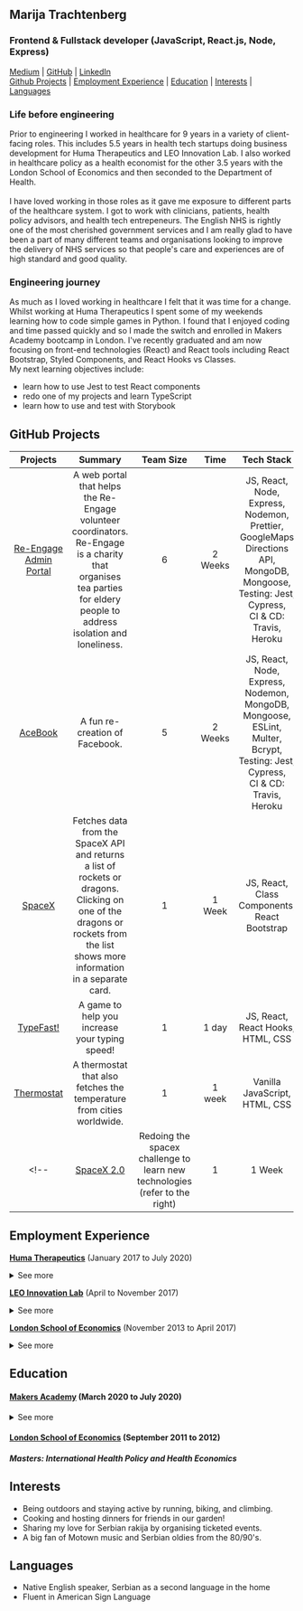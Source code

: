 ## Marija Trachtenberg
### Frontend & Fullstack developer (JavaScript, React.js, Node, Express)  

[Medium](https://medium.com/swlh/the-how-to-set-up-ci-cd-for-your-project-using-travis-ci-heroku-mongodb-fa305c10581a) | [GitHub](https://github.com/Tracht) | [LinkedIn](https://www.linkedin.com/in/marijatrachtenberg)
<br> [Github Projects](#chapter-1) | [Employment Experience](#chapter-2) | [Education](#chapter-3) | [Interests](#chapter-4) | [Languages](#chapter-5) 

 
### Life before engineering

Prior to engineering I worked in healthcare for 9 years in a variety of client-facing roles. This includes 5.5 years in health tech startups doing business development for Huma Therapeutics and LEO Innovation Lab. I also worked in healthcare policy as a health economist for the other 3.5 years with the London School of Economics and then seconded to the Department of Health. <br> <br>
I have loved working in those roles as it gave me exposure to different parts of the healthcare system. I got to work with clinicians, patients, health policy advisors, and health tech entrepeneurs. The English NHS is rightly one of the most cherished government services and I am really glad to have been a part of many different teams and organisations looking to improve the delivery of NHS services so that people's care and experiences are of high standard and good quality. 
  
### Engineering journey

As much as I loved working in healthcare I felt that it was time for a change. Whilst working at Huma Therapeutics I spent some of my weekends learning how to code simple games in Python. I found that I enjoyed coding and time passed quickly and so I made the switch and enrolled in Makers Academy bootcamp in London. I've recently graduated and am now focusing on front-end technologies (React) and React tools including React Bootstrap, Styled Components, and React Hooks vs Classes. <br>
My next learning objectives include:
- learn how to use Jest to test React components
- redo one of my projects and learn TypeScript
- learn how to use and test with Storybook
 
## GitHub Projects <a name="chapter-1"></a>

|Projects|Summary|Team Size|Time|Tech Stack|Highlights|
|:-:|:-:|:-:|:-:|:-:|:-:|
|[Re-Engage Admin Portal](https://github.com/Tracht/Re-Engage)|A web portal that helps the Re-Engage volunteer coordinators. Re-Engage is a charity that organises tea parties for eldery people to address isolation and loneliness.|6|2 Weeks|JS, React, Node, Express, Nodemon, Prettier, GoogleMaps Directions API, MongoDB, Mongoose, <br> Testing: Jest, Cypress, <br> CI & CD: Travis, Heroku| Improving my knowledge of server side rendering and implementing CI & CD properly |
|[AceBook](https://github.com/Tracht/AceBook)|A fun re-creation of Facebook.|5|2 Weeks| JS, React, Node, Express, Nodemon, MongoDB, Mongoose, ESLint, Multer, Bcrypt, <br> Testing: Jest, Cypress, <br>CI & CD: Travis, Heroku| Learnign how to use MERN |
|[SpaceX](https://github.com/Tracht/spacex)|Fetches data from the SpaceX API and returns a list of rockets or dragons. Clicking on one of the dragons or rockets from the list shows more information in a separate card.|1|1 Week|JS, React, Class Components, React Bootstrap| More practice with React components using class components|
|[TypeFast!](https://github.com/Tracht/TypeFast)|A game to help you increase your typing speed!|1|1 day|JS, React, React Hooks, HTML, CSS | Using React Hooks for the first time |
|[Thermostat](https://github.com/Tracht/Thermostat)|A thermostat that also fetches the temperature from cities worldwide.|1|1 week|Vanilla JavaScript, HTML, CSS| Learning JavaScript, APIs, and Callbacks|
<!--|[SpaceX 2.0](https://github.com/Tracht/spacex-hooks)|Redoing the spacex challenge to learn new technologies (refer to the right)|1|1 Week|JS, React Hooks, Styled Components, Modal, Axios|-->

## Employment Experience <a name="chapter-2"></a>

**[Huma Therapeutics](https://huma.com)** (January 2017 to July 2020)
   <details close> 
  <summary>See more</summary>
 <br>
  
*Healthcare Partnerships*
- Huma is a rapidly scaling healthcare company ($53m Series A+B). 
- I joined Huma when it was just 12 people in a basement and have seen it grow to 100. 
- I grew our business in London (2 to 5 contracts), Manchester (0 to 11 contracts); and Birmingham (0 to 3 contracts).
- I am most proud of leading our national marketing campaign which require coordination from multiple parts of the business. The campaign received 140+ applications from the NHS which increased our contracts by 5x compared to the year prior.

 </details>
 
**[LEO Innovation Lab](https://leoinnovationlab.com)** (April to November 2017)

 <details close>
<summary>See more</summary>
 <br>
  
*Business Development Consultant*
- LEO Innovation Lab is a Danish company specialising in B2C and B2B digital health services. 
- I was hired for my expertise in the UK healthcare market and was responsible for launching and testing beta-phase digital health products in the UK. 
- In just 8 months I secured 7 pilot sites, 3 in private and 4 in the NHS. 

 </details>

**[London School of Economics](http://www.lse.ac.uk)** (November 2013 to April 2017)

  <details close>
<summary>See more</summary>
 <br> 
  
*Health Economist*
- I was in a client-facing health economist role where I was seconded to the Department of Health. 
- I worked in a team to develop national guidelines to set standards for best practice healthcare across the UK.
- I conducted health economic analyses and presented results to 100+ stakeholders across 7 health and social care topic areas.
 </details>

## Education <a name="chapter-3"></a>

#### [Makers Academy](https://makers.tech) (March 2020 to July 2020)
 <details close>
<summary>See more</summary>
 <br>
  
*Software Development Course*
- OOP, TDD, MVC, DDD
- Agile Development Process
- Ruby, Sinatra, JavaScript, Node, MongoDB, PostgreSQL
- RSpec, Jasmine, Capybara, Jest, Cypress
 </details>
 
#### [London School of Economics](http://www.lse.ac.uk) (September 2011 to 2012)
##### Masters: International Health Policy and Health Economics #####

## Interests <a name="chapter-4"></a>
- Being outdoors and staying active by running, biking, and climbing.
- Cooking and hosting dinners for friends in our garden!
- Sharing my love for Serbian rakija by organising ticketed events. 
- A big fan of Motown music and Serbian oldies from the 80/90's. 

## Languages <a name="chapter-5"></a>
- Native English speaker, Serbian as a second language in the home
- Fluent in American Sign Language
